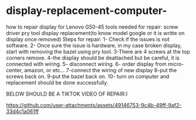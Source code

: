 # display-replacement-computer-
how to repair display for Lenovo G50-45
tools needed for repair:
screw driver 
pry tool 
display replacement(to know model google or it is writte on display once removed)
Steps for repair:
1- Check if the issues is not software.
2- Once sure the issue is hardware, in my case broken display, 
start with removing the bazel using pry tool. 
3-There are 4 screws at the top corners remove. 
4-the display should be deattached but be careful, it is connected with wiring. 
5- disconnect wiring. 
6- order display from micro-center, amazon, or etc...
7-connect the wiring of new display
8-put the screws back on.
9-put the bazel back on. 
10- turn on computer and replacement should be done successfully.

BELOW SHOULD BE A TIKTOK VIDEO OF REPAIR:) 




https://github.com/user-attachments/assets/49146753-9c4b-49ff-9af2-33d4c1a061ff

